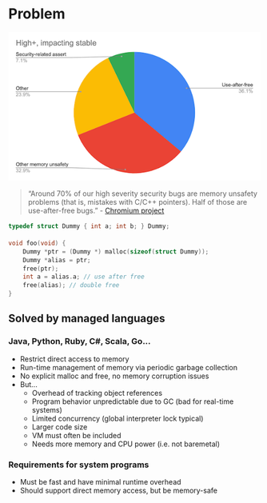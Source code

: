 # Problem

![](../img/chromium.png)

> “Around 70% of our high severity security bugs are memory unsafety problems
> (that is, mistakes with C/C++ pointers). Half of those are use-after-free
> bugs.” - [Chromium project](https://www.chromium.org/Home/chromium-security/memory-safety)

```c
typedef struct Dummy { int a; int b; } Dummy;

void foo(void) {
    Dummy *ptr = (Dummy *) malloc(sizeof(struct Dummy));
    Dummy *alias = ptr;
    free(ptr);
    int a = alias.a; // use after free
    free(alias); // double free
}
```

## Solved by managed languages

### Java, Python, Ruby, C#, Scala, Go...
- Restrict direct access to memory
- Run-time management of memory via periodic garbage collection
- No explicit malloc and free, no memory corruption issues
- But...
  - Overhead of tracking object references
  - Program behavior unpredictable due to GC (bad for real-time systems)
  - Limited concurrency (global interpreter lock typical)
  - Larger code size
  - VM must often be included
  - Needs more memory and CPU power (i.e. not baremetal)

### Requirements for system programs
- Must be fast and have minimal runtime overhead
- Should support direct memory access, but be memory-safe
